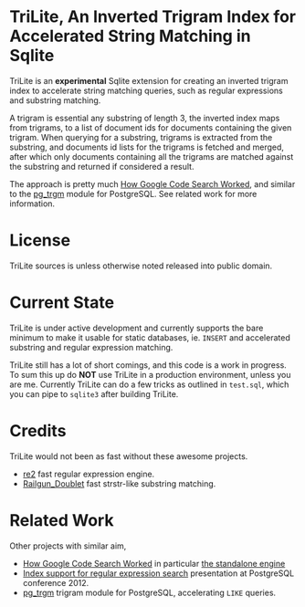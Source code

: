 TriLite, An Inverted Trigram Index for Accelerated String Matching in Sqlite
============================================================================
TriLite is an **experimental** Sqlite extension for creating an inverted
trigram index to accelerate string matching queries, such as regular
expressions and substring matching.

A trigram is essential any substring of length 3, the inverted index maps from 
trigrams, to a list of document ids for documents containing the given trigram.
When querying for a substring, trigrams is extracted from the substring, and
documents id lists for the trigrams is fetched and merged, after which only
documents containing all the trigrams are matched against the substring and
returned if considered a result.

The approach is pretty much
[How Google Code Search Worked](http://swtch.com/~rsc/regexp/regexp4.html),
and similar to the [pg_trgm](http://www.postgresql.org/docs/9.1/static/pgtrgm.html)
module for PostgreSQL. See related work for more information.

License
=======
TriLite sources is unless otherwise noted released into public domain.


Current State
=============
TriLite is under active development and currently supports the bare minimum to
make it usable for static databases, ie. `INSERT` and accelerated substring and
regular expression matching.

TriLite still has a lot of short comings, and this code is a work in progress.
To sum this up do **NOT** use TriLite in a production environment, unless you
are me. Currently TriLite can do a few tricks as outlined in `test.sql`,
which you can pipe to `sqlite3` after building TriLite.

Credits
=======
TriLite would not been as fast without these awesome projects.

  * [re2](http://code.google.com/p/re2) fast regular expression engine.
  * [Railgun_Doublet](http://www.sanmayce.com/Railgun/index.html) fast
    strstr-like substring matching.

Related Work
============
Other projects with similar aim,

  * [How Google Code Search Worked](http://swtch.com/~rsc/regexp/regexp4.html)
    in particular [the standalone engine](https://code.google.com/p/codesearch/)
  * [Index support for regular expression search](http://www.pgcon.org/2012/schedule/events/383.en.html)
    presentation at PostgreSQL conference 2012.
  * [pg_trgm](http://www.postgresql.org/docs/9.1/static/pgtrgm.html) trigram
    module for PostgreSQL, accelerating `LIKE` queries.

